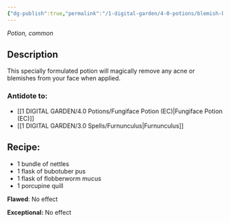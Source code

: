 ```yaml
---
{"dg-publish":true,"permalink":"/1-digital-garden/4-0-potions/blemish-blitzer-1st/","tags":["potion","yr1","common"]}
---
```


*Potion, common* 

## Description

This specially formulated potion will magically remove any acne or blemishes from your face when applied.

### Antidote to: 
- [[1 DIGITAL GARDEN/4.0 Potions/Fungiface Potion (EC)\|Fungiface Potion (EC)]] 
- [[1 DIGITAL GARDEN/3.0 Spells/Furnunculus\|Furnunculus]]

## Recipe:

* 1 bundle of nettles
* 1 flask of bubotuber pus
* 1 flask of flobberworm mucus
* 1 porcupine quill

**Flawed**:
No effect

**Exceptional:** 
No effect